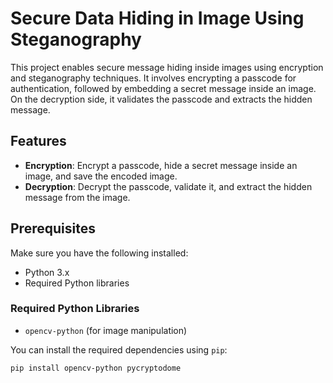 # Secure Data Hiding in Image Using Steganography

This project enables secure message hiding inside images using encryption and steganography techniques. It involves encrypting a passcode for authentication, followed by embedding a secret message inside an image. On the decryption side, it validates the passcode and extracts the hidden message.

## Features

- **Encryption**: Encrypt a passcode, hide a secret message inside an image, and save the encoded image.
- **Decryption**: Decrypt the passcode, validate it, and extract the hidden message from the image.

## Prerequisites

Make sure you have the following installed:

- Python 3.x
- Required Python libraries

### Required Python Libraries

- `opencv-python` (for image manipulation)

You can install the required dependencies using `pip`:

```bash
pip install opencv-python pycryptodome
